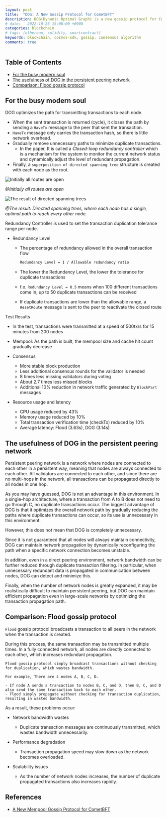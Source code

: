 ```yaml
---
layout: post
title:  "DOG: A New Gossip Protocol for CometBFT"
description: DOG(Dynamic Optimal Graph) is a new gossip protocol for CometBFT, reduces the bandwidth consumption by decreasing the duplicated messages.
# date:   2022-10-26 15:00:00 +0900
categories: blockchain
# tags: [ethereum, solidity, smartcontract]
keywords: blockchain, cosmos-sdk, gossip, consensus algorithm
comments: true
---
```


## Table of Contents

- [For the busy modern soul](#for-the-busy-modern-soul)
- [The usefulness of DOG in the persistent peering network](#the-usefulness-of-dog-in-the-persistent-peering-network)
- [Comparison: Flood gossip protocol](#comparison-flood-gossip-protocol)

## For the busy modern soul

DOG optimizes the path for transmitting transactions to each node.

- When the sent transaction is returned (cycle), it closes the path by sending a `HaveTx` message to the peer that sent the transaction.
- `HaveTx` message only carries the transaction hash, so there is little network overhead.
- Gradually remove unnecessary paths to minimize duplicate transactions.
  - In the paper, It is called a *Closed-loop redundancy controller* which is a mechanism for the system to monitor the current network status and dynamically adjust the level of redundant propagation.
- Finally, a `superposition of directed spanning tree` structure is created with each node as the root.

![Initially all routes are open](https://github.com/user-attachments/assets/44f98095-8a47-442e-9e26-62c02569e8fb)

*@Initially all routes are open*

![The result of directed spanning trees](https://github.com/user-attachments/assets/19b8b63c-00aa-4b00-92b4-24e2a72c4d7a)

*@The result: Directed spanning trees, where each node has a single, optimal path to reach every other node.*

Redundancy Controller is used to set the transaction duplication tolerance range per node.

- Redundancy Level
  - The percentage of redundancy allowed in the overall transaction flow

    ```sh
    Redundancy Level = 1 / Allowable redundancy ratio
    ```

  - The lower the Redundancy Level, the lower the tolerance for duplicate transactions
  - f.e. `Redundancy Level = 0.5` means when 100 different transactions come in, up to 50 duplicate transactions can be received
  - If duplicate transactions are lower than the allowable range, a `ResetRoute` message is sent to the peer to reactivate the closed route

Test Results

- In the test, transactions were transmitted at a speed of 500tx/s for 15 minutes from 200 nodes

- Mempool: As the path is built, the mempool size and cache hit count gradually decrease

- Consensus
  - More stable block production
  - Less additional consensus rounds for the validator is needed
  - 8 times less missing validators during voting
  - About 2.7 times less missed blocks
  - Additional 10% reduction in network traffic generated by `BlockPart` messages

- Resource usage and latency
  - CPU usage reduced by 43%
  - Memory usage reduced by 10%
  - Total transaction verification time (checkTx) reduced by 10%
  - Average latency: Flood (3.63s), DOG (3.14s)

## The usefulness of DOG in the persistent peering network

Persistent peering network is a network where nodes are connected to each other in a persistent way, meaning that nodes are always connected to each other. All validators are connected to each other, and since there are no multi-hops in the network, all transactions can be propagated directly to all nodes in one hop.

As you may have guessed, DOG is not an advantage in this environment. In a single-hop architecture, where a transaction from A to B does not need to go through C, no duplicate transactions occur. The biggest advantage of DOG is that it optimizes the overall network path by gradually reducing the paths where duplicate transactions can occur, so its use is unnecessary in this environment.

However, this does not mean that DOG is completely unnecessary.

Since it is not guaranteed that all nodes will always maintain connectivity, DOG can maintain network propagation by dynamically reconfiguring the path when a specific network connection becomes unstable.

In addition, even in a direct peering environment, network bandwidth can be further reduced through duplicate transaction filtering. In particular, when unnecessary redundant data is propagated in communication between nodes, DOG can detect and minimize this.

Finally, when the number of network nodes is greatly expanded, it may be realistically difficult to maintain persistent peering, but DOG can maintain efficient propagation even in large-scale networks by optimizing the transaction propagation path.

## Comparison: Flood gossip protocol

`Flood` gossip protocol broadcasts a transaction to all peers in the network when the transaction is created.

During this process, the same transaction may be transmitted multiple times.
In a fully connected network, all nodes are directly connected to each other, which increases redundant propagation.

```text
Flood gossip protocol simply broadcast transactions without checking for duplication, which wastes bandwidth.

For example, There are 4 nodes A, B, C, D.

- If node A sends a transaction to nodes B, C, and D, then B, C, and D also send the same transaction back to each other.
- Flood simply propagate without checking for transaction duplication, resulting in wasted bandwidth.
```

As a result, these problems occur:

- Network bandwidth wastes
  - Duplicate transaction messages are continuously transmitted, which wastes bandwidth unnecessarily.

- Performance degradation
  - Transaction propagation speed may slow down as the network becomes overloaded.

- Scalability issues
  - As the number of network nodes increases, the number of duplicate propagated transactions also increases rapidly.

## References

- [A New Mempool Gossip Protocol for CometBFT](https://informal.systems/blog/a-new-mempool-gossip-protocol-for-cometbft)
